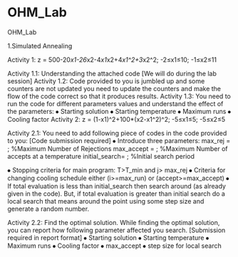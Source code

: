 # OHM_Lab
OHM_Lab

1.Simulated Annealing

Activity 1: z = 500-20*x1-26*x2-4*x1*x2+4*x1^2+3*x2^2; -2≤x1≤10; -1≤x2≤11

Activity 1.1: Understanding the attached code [We will do during the lab session]
Activity 1.2: Code provided to you is jumbled up and some counters are not updated you need to update the counters and make the flow of the code correct so that it produces results. 
Activity 1.3: You need to run the code for different parameters values and understand the effect of the parameters: 
⦁	Starting solution 
⦁	Starting temperature 
⦁	Maximum runs 
⦁	Cooling factor 
Activity 2:  z = (1-x1)^2+100*(x2-x1^2)^2; -5≤x1≤5; -5≤x2≤5

Activity 2.1: You need to add following piece of codes in the code provided to you: [Code submission required]
⦁	Introduce three parameters: 
max_rej = ;            %Maximum Number of Rejections
max_accept = ;        %Maximum Number of accepts at a temperature 
initial_search= ;    %Initial search period 

⦁	Stopping criteria for main program: T>T_min and j> max_rej
⦁	Criteria for changing cooling schedule either (i>=max_run) or (accept>=max_accept)
⦁	If total evaluation is less than initial_search then search around (as already given in the code). But, if total evaluation is greater than initial search do a local search that means around the point using some step size and generate a random number.  

Activity 2.2: Find the optimal solution. While finding the optimal solution, you can report how following parameter affected you search. [Submission required in report format]
⦁	Starting solution 
⦁	Starting temperature 
⦁	Maximum runs 
⦁	Cooling factor 
⦁	max_accept
⦁	step size for local search 

